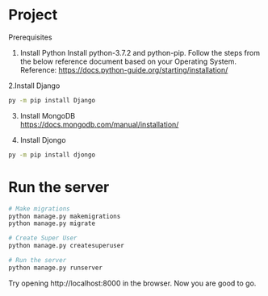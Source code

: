 # Project
Prerequisites
1. Install Python
Install python-3.7.2 and python-pip. Follow the steps from the below reference document based on your Operating System. Reference: https://docs.python-guide.org/starting/installation/

2.Install Django
```bash
py -m pip install Django
```
3. Install MongoDB <br>
https://docs.mongodb.com/manual/installation/

4. Install Djongo
```bash
py -m pip install djongo
```

# Run the server
```bash
# Make migrations
python manage.py makemigrations
python manage.py migrate

# Create Super User
python manage.py createsuperuser

# Run the server
python manage.py runserver 
```
Try opening http://localhost:8000 in the browser. Now you are good to go.
